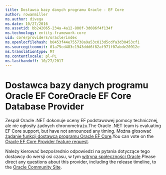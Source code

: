 ```yaml
---
title: Dostawca bazy danych programu Oracle - EF Core
author: rowanmiller
ms.author: divega
ms.date: 10/27/2016
ms.assetid: bb242065-234a-4a12-800f-3d086f4f134f
ms.technology: entity-framework-core
uid: core/providers/oracle/index
ms.openlocfilehash: b0453f44e755738a9a53c013d5cdfa3d30453cf1
ms.sourcegitcommit: 01a75cd483c1943ddd6f82af971f07abde20912e
ms.translationtype: MT
ms.contentlocale: pl-PL
ms.lasthandoff: 10/27/2017
---
```

# <a name="oracle-ef-core-database-provider"></a><span data-ttu-id="4945f-102">Dostawca bazy danych programu Oracle EF Core</span><span class="sxs-lookup"><span data-stu-id="4945f-102">Oracle EF Core Database Provider</span></span>

<span data-ttu-id="4945f-103">Zespół Oracle .NET dokonuje oceny EF podstawowej pomocy technicznej, ale nie ogłosiły żadnych chronometrażu.</span><span class="sxs-lookup"><span data-stu-id="4945f-103">The Oracle .NET team is evaluating EF Core support, but have not announced any timing.</span></span> <span data-ttu-id="4945f-104">Można głosować [żądanie funkcji dostawca programu Oracle EF Core](https://apex.oracle.com/pls/apex/f?p=18357:39:105422858407495::NO::P39_ID:28241).</span><span class="sxs-lookup"><span data-stu-id="4945f-104">You can vote on the [Oracle EF Core Provider feature request](https://apex.oracle.com/pls/apex/f?p=18357:39:105422858407495::NO::P39_ID:28241).</span></span>

<span data-ttu-id="4945f-105">Należy kierować bezpośrednio odpowiedzi na pytania dotyczące tego dostawcy do wersji osi czasu, w tym [witryna społeczności Oracle](https://community.oracle.com/).</span><span class="sxs-lookup"><span data-stu-id="4945f-105">Please direct any questions about this provider, including the release timeline, to the [Oracle Community Site](https://community.oracle.com/).</span></span>
